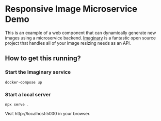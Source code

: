 # Responsive Image Microservice Demo

This is an example of a web component that can dynamically generate new images using a microservice backend.  [Imaginary](https://github.com/h2non/imaginary) is a fantastic open source project that handles all of your image resizing needs as an API.

## How to get this running?

### Start the Imaginary service

```
docker-compose up
```

### Start a local server

```
npx serve .
```

Visit http://localhost:5000 in your browser.